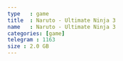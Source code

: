 ```yaml
---
type   : game
title  : Naruto - Ultimate Ninja 3
name   : Naruto - Ultimate Ninja 3
categories: [game]
telegram : 1163
size : 2.0 GB
---
```



